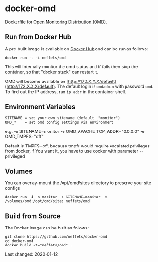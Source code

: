 docker-omd
==========

[Dockerfile](https://www.docker.com) for [Open Monitoring Distribution (OMD)](http://omdistro.org).

Run from Docker Hub
-------------------

A pre-built image is available on [Docker Hub](https://registry.hub.docker.com/u/neffets/omd) and can be run as follows:

    docker run -t -i neffets/omd

This will internally monitor the omd status and if fails then stop the container, so that "docker stack" can restart it.

OMD will become available on [http://172.X.X.X/default](http://172.X.X.X/default).
The default login is `omdadmin` with password `omd`.
To find out the IP address, run `ip addr` in the container shell.

Environment Variables
---------------------

    SITENAME = set your own sitename (default: "monitor")
    OMD_*    = set omd config settings via environment

e.g. -e SITENAME=monitor -e OMD_APACHE_TCP_ADDR="0.0.0.0" -e OMD_TMPFS="off"

Default is TMPFS=off, because tmpfs would require escalated privileges from docker,
if You want it, you have to use docker with parameter --privileged

Volumes
-------

You can overlay-mount the /opt/omd/sites directory to preserve your site configs

    docker run -d -n monitor -e SITENAME=monitor -v /volumes/omd:/opt/omd/sites neffets/omd

Build from Source
-----------------

The Docker image can be built as follows:

    git clone https://github.com/neffets/docker-omd
    cd docker-omd
    docker build -t="neffets/omd" .

Last changed: 2020-01-12
